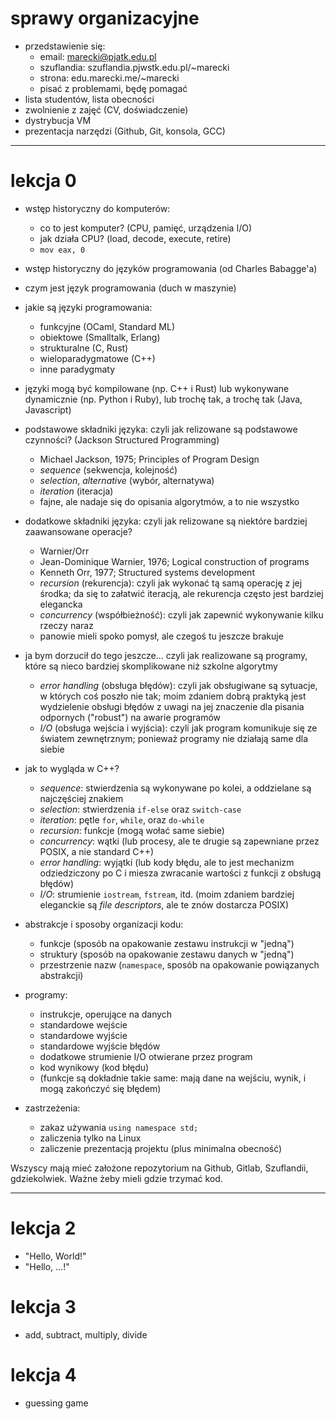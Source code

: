 # sprawy organizacyjne

- przedstawienie się:
    - email: marecki@pjatk.edu.pl
    - szuflandia: szuflandia.pjwstk.edu.pl/~marecki
    - strona: edu.marecki.me/~marecki
    - pisać z problemami, będę pomagać
- lista studentów, lista obecności
- zwolnienie z zajęć (CV, doświadczenie)
- dystrybucja VM
- prezentacja narzędzi (Github, Git, konsola, GCC)

--------------------------------------------------------------------------------

# lekcja 0

- wstęp historyczny do komputerów:
    - co to jest komputer? (CPU, pamięć, urządzenia I/O)
    - jak działa CPU? (load, decode, execute, retire)
    - `mov eax, 0`

- wstęp historyczny do języków programowania (od Charles Babagge'a)
- czym jest język programowania (duch w maszynie)
- jakie są języki programowania:
    - funkcyjne (OCaml, Standard ML)
    - obiektowe (Smalltalk, Erlang)
    - strukturalne (C, Rust)
    - wieloparadygmatowe (C++)
    - inne paradygmaty
- języki mogą być kompilowane (np. C++ i Rust) lub
  wykonywane dynamicznie (np. Python i Ruby), lub trochę tak, a
  trochę tak (Java, Javascript)

- podstawowe składniki języka: czyli jak relizowane są podstawowe czynności?
  (Jackson Structured Programming)
    - Michael Jackson, 1975; Principles of Program Design
    - *sequence* (sekwencja, kolejność)
    - *selection*, *alternative* (wybór, alternatywa)
    - *iteration* (iteracja)
    - fajne, ale nadaje się do opisania algorytmów, a to nie wszystko

- dodatkowe składniki języka: czyli jak relizowane są niektóre bardziej
  zaawansowane operacje?
    - Warnier/Orr
    - Jean-Dominique Warnier, 1976; Logical construction of programs
    - Kenneth Orr, 1977; Structured systems development
    - *recursion* (rekurencja): czyli jak wykonać tą samą operację z jej środka;
      da się to załatwić iteracją, ale rekurencja często jest bardziej elegancka
    - *concurrency* (współbieżność): czyli jak zapewnić wykonywanie kilku rzeczy
      naraz
    - panowie mieli spoko pomysł, ale czegoś tu jeszcze brakuje

- ja bym dorzucił do tego jeszcze... czyli jak realizowane są programy, które są
  nieco bardziej skomplikowane niż szkolne algorytmy
    - *error handling* (obsługa błędów): czyli jak obsługiwane są sytuacje, w
      których coś poszło nie tak; moim zdaniem dobrą praktyką jest wydzielenie
      obsługi błędów z uwagi na jej znaczenie dla pisania odpornych ("robust")
      na awarie programów
    - *I/O* (obsługa wejścia i wyjścia): czyli jak program komunikuje się ze
      światem zewnętrznym; ponieważ programy nie działają same dla siebie

- jak to wygląda w C++?
    - *sequence*: stwierdzenia są wykonywane po kolei, a oddzielane są
      najczęściej znakiem
    - *selection*: stwierdzenia `if-else` oraz `switch-case`
    - *iteration*: pętle `for`, `while`, oraz `do-while`
    - *recursion*: funkcje (mogą wołać same siebie)
    - *concurrency*: wątki (lub procesy, ale te drugie są zapewniane przez
      POSIX, a nie standard C++)
    - *error handling*: wyjątki (lub kody błędu, ale to jest mechanizm
      odziedziczony po C i miesza zwracanie wartości z funkcji z obsługą
      błędów)
    - *I/O*: strumienie `iostream`, `fstream`, itd. (moim zdaniem bardziej
      eleganckie są *file descriptors*, ale te znów dostarcza POSIX)

- abstrakcje i sposoby organizacji kodu:
    - funkcje (sposób na opakowanie zestawu instrukcji w "jedną")
    - struktury (sposób na opakowanie zestawu danych w "jedną")
    - przestrzenie nazw (`namespace`, sposób na opakowanie powiązanych
      abstrakcji)

- programy:
    - instrukcje, operujące na danych
    - standardowe wejście
    - standardowe wyjście
    - standardowe wyjście błędów
    - dodatkowe strumienie I/O otwierane przez program
    - kod wynikowy (kod błędu)
    - (funkcje są dokładnie takie same: mają dane na wejściu, wynik, i mogą
      zakończyć się błędem)

- zastrzeżenia:
    - zakaz używania `using namespace std;`
    - zaliczenia tylko na Linux
    - zaliczenie prezentacją projektu (plus minimalna obecność)

Wszyscy mają mieć założone repozytorium na Github, Gitlab, Szuflandii,
gdziekolwiek. Ważne żeby mieli gdzie trzymać kod.

--------------------------------------------------------------------------------

# lekcja 2

- "Hello, World!"
- "Hello, ...!"

# lekcja 3

- add, subtract, multiply, divide

# lekcja 4

- guessing game

